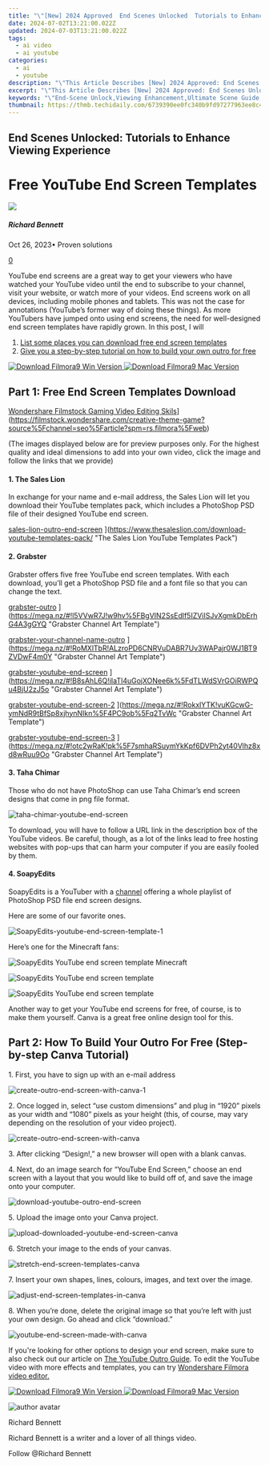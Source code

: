 ```yaml
---
title: "\"[New] 2024 Approved  End Scenes Unlocked  Tutorials to Enhance Viewing Experience\""
date: 2024-07-02T13:21:00.022Z
updated: 2024-07-03T13:21:00.022Z
tags:
  - ai video
  - ai youtube
categories:
  - ai
  - youtube
description: "\"This Article Describes [New] 2024 Approved: End Scenes Unlocked: Tutorials to Enhance Viewing Experience\""
excerpt: "\"This Article Describes [New] 2024 Approved: End Scenes Unlocked: Tutorials to Enhance Viewing Experience\""
keywords: "\"End-Scene Unlock,Viewing Enhancement,Ultimate Scene Guide,Advanced Viewing Tips,Quality Content Access,Engaging Film Experience,Premium Viewing Guides\""
thumbnail: https://thmb.techidaily.com/6739390ee0fc340b9fd97277963ee8c4fb9d6425e2a9f2aebfeaf1a00361bc20.jpg
---
```


## End Scenes Unlocked: Tutorials to Enhance Viewing Experience

# Free YouTube End Screen Templates

![](https://images.wondershare.com/filmora/article-images/richard-bennett.jpg)

##### Richard Bennett

 Oct 26, 2023• Proven solutions

[0](#commentsBoxSeoTemplate)

YouTube end screens are a great way to get your viewers who have watched your YouTube video until the end to subscribe to your channel, visit your website, or watch more of your videos. End screens work on all devices, including mobile phones and tablets. This was not the case for annotations (YouTube’s former way of doing these things). As more YouTubers have jumped onto using end screens, the need for well-designed end screen templates have rapidly grown. In this post, I will

1. [List some places you can download free end screen templates](#freeendscreentemplates)
2. [Give you a step-by-step tutorial on how to build your own outro for free](#diyoutro)

[![Download Filmora9 Win Version](https://images.wondershare.com/filmora/guide/download-btn-win.jpg) ](https://tools.techidaily.com/wondershare/filmora/download/) [![Download Filmora9 Mac Version](https://images.wondershare.com/filmora/guide/download-btn-mac.jpg) ](https://tools.techidaily.com/wondershare/filmora/download/)

## Part 1: Free End Screen Templates Download

[Wondershare Filmstock Gaming Video Editing Skils](https://images.wondershare.com/filmora/article-images/learn-gaming-video-editing-skills-banner.png)](https://filmstock.wondershare.com/creative-theme-game?source%5Fchannel=seo%5Farticle?spm=rs.filmora%5Fweb)

(The images displayed below are for preview purposes only. For the highest quality and ideal dimensions to add into your own video, click the image and follow the links that we provide)

#### 1. The Sales Lion

In exchange for your name and e-mail address, the Sales Lion will let you download their YouTube templates pack, which includes a PhotoShop PSD file of their designed YouTube end screen.

[sales-lion-outro-end-screen](https://images.wondershare.com/filmora/article-images/sales-lion-outro-end-screen.jpg) ](https://www.thesaleslion.com/download-youtube-templates-pack/ "The Sales Lion YouTube Templates Pack")

#### 2. Grabster

Grabster offers five free YouTube end screen templates. With each download, you’ll get a PhotoShop PSD file and a font file so that you can change the text.

[grabster-outro](https://images.wondershare.com/filmora/article-images/grabster-outro.jpg) ](https://mega.nz/#!l5VVwR7J!w9hv%5FBgVIN2SsEdlf5IZViISJvXgmkDbErhG4A3gGYQ "Grabster Channel Art Template")

[grabster-your-channel-name-outro](https://images.wondershare.com/filmora/article-images/grabster-your-channel-name-outro.jpg) ](https://mega.nz/#!RoMXlTbR!ALzroPD6CNRVuDABR7Uv3WAPajr0WJ1BT9ZVDwF4m0Y "Grabster Channel Art Template")

[grabster-youtube-end-screen](https://images.wondershare.com/filmora/article-images/grabster-youtube-end-screen.jpg) ](https://mega.nz/#!B8sAhL6Q!iIaTl4uGojXONee6k%5FdTLWdSVrGOiRWPQu4BjU2zJ5o "Grabster Channel Art Template")

[grabster-youtube-end-screen-2](https://images.wondershare.com/filmora/article-images/grabster-youtube-end-screen-2.jpg) ](https://mega.nz/#!RokxlYTK!vuKGcwG-ymNdR9tBfSp8xjhynNIkn%5F4PC9ob%5Fq2TvWc "Grabster Channel Art Template")

[grabster-youtube-end-screen-3](https://images.wondershare.com/filmora/article-images/grabster-youtube-end-screen-3.jpg) ](https://mega.nz/#!otc2wRaK!pk%5F7smhaRSuymYkKpf6DVPh2yt40Vlhz8xd8wRuu9Oo "Grabster Channel Art Template")

#### 3. Taha Chimar

Those who do not have PhotoShop can use Taha Chimar’s end screen designs that come in png file format.

![taha-chimar-youtube-end-screen](https://images.wondershare.com/filmora/article-images/taha-chimar-youtube-end-screen.jpg)

To download, you will have to follow a URL link in the description box of the YouTube videos. Be careful, though, as a lot of the links lead to free hosting websites with pop-ups that can harm your computer if you are easily fooled by them.

#### 4. SoapyEdits

SoapyEdits is a YouTuber with a [channel](https://www.youtube.com/playlist?list=PLZ-0Oq4zZj8hJkW1aXFzLr-x6WsjuGsW1) offering a whole playlist of PhotoShop PSD file end screen designs.

Here are some of our favorite ones.

![SoapyEdits-youtube-end-screen-template-1](https://images.wondershare.com/filmora/article-images/SoapyEdits-youtube-end-screen-template-1.jpg)

Here’s one for the Minecraft fans:

![SoapyEdits YouTube end screen template Minecraft](https://images.wondershare.com/filmora/article-images/SoapyEdits-youtube-end-screen-template-minecraft.jpg)

![SoapyEdits YouTube end screen template](https://images.wondershare.com/filmora/article-images/SoapyEdits-youtube-end-screen-template-2.jpg)

![SoapyEdits YouTube end screen template](https://images.wondershare.com/filmora/article-images/SoapyEdits-youtube-end-screen-template-3.jpg)

Another way to get your YouTube end screens for free, of course, is to make them yourself. Canva is a great free online design tool for this.

## Part 2: How To Build Your Outro For Free (Step-by-step Canva Tutorial)

1\. First, you have to sign up with an e-mail address

![create-outro-end-screen-with-canva-1](https://images.wondershare.com/filmora/article-images/create-outro-end-screen-with-canva-1.jpg)

2\. Once logged in, select “use custom dimensions” and plug in “1920” pixels as your width and “1080” pixels as your height (this, of course, may vary depending on the resolution of your video project).

![create-outro-end-screen-with-canva](https://images.wondershare.com/filmora/article-images/create-outro-end-screen-with-canva-2.jpg)

3\. After clicking “Design!,” a new browser will open with a blank canvas.

4\. Next, do an image search for “YouTube End Screen,” choose an end screen with a layout that you would like to build off of, and save the image onto your computer.

![download-youtube-outro-end-screen](https://images.wondershare.com/filmora/article-images/download-youtube-outro-end-screen.jpg)

5\. Upload the image onto your Canva project.

![upload-downloaded-youtube-end-screen-canva](https://images.wondershare.com/filmora/article-images/upload-downloaded-youtube-end-screen-canva.jpg)

6\. Stretch your image to the ends of your canvas.

![stretch-end-screen-templates-canva](https://images.wondershare.com/filmora/article-images/stretch-end-screen-templates-canva.jpg)

7\. Insert your own shapes, lines, colours, images, and text over the image.

![adjust-end-screen-templates-in-canva](https://images.wondershare.com/filmora/article-images/adjust-end-screen-templates-in-canva.jpg)

8\. When you’re done, delete the original image so that you’re left with just your own design. Go ahead and click “download.”

![youtube-end-screen-made-with-canva](https://images.wondershare.com/filmora/article-images/youtube-end-screen-made-with-canva.jpg)

If you're looking for other options to design your end screen, make sure to also check out our article on [The YouTube Outro Guide](https://tools.techidaily.com/wondershare/filmora/download/). To edit the YouTube video with more effects and templates, you can try [Wondershare Filmora video editor.](https://tools.techidaily.com/wondershare/filmora/download/)

[![Download Filmora9 Win Version](https://images.wondershare.com/filmora/guide/download-btn-win.jpg) ](https://tools.techidaily.com/wondershare/filmora/download/) [![Download Filmora9 Mac Version](https://images.wondershare.com/filmora/guide/download-btn-mac.jpg) ](https://tools.techidaily.com/wondershare/filmora/download/)

![author avatar](https://images.wondershare.com/filmora/article-images/richard-bennett.jpg)

Richard Bennett

Richard Bennett is a writer and a lover of all things video.

Follow @Richard Bennett


<ins class="adsbygoogle"
     style="display:block"
     data-ad-format="autorelaxed"
     data-ad-client="ca-pub-7571918770474297"
     data-ad-slot="1223367746"></ins>



<ins class="adsbygoogle"
     style="display:block"
     data-ad-client="ca-pub-7571918770474297"
     data-ad-slot="8358498916"
     data-ad-format="auto"
     data-full-width-responsive="true"></ins>


